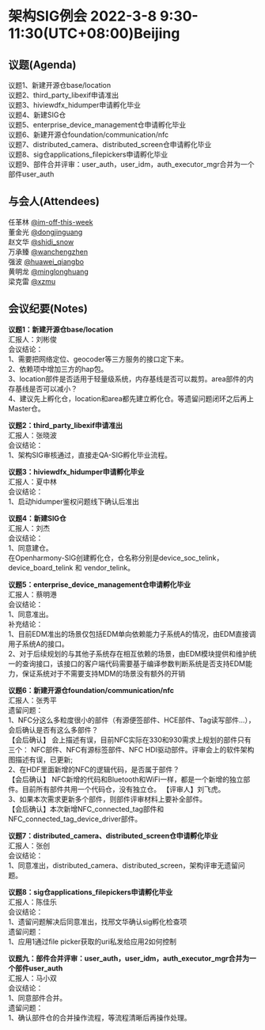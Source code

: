 # 架构SIG例会 2022-3-8 9:30-11:30(UTC+08:00)Beijing

## 议题(Agenda)

议题1、新建开源仓base/location  
议题2、third_party_libexif申请准出  
议题3、hiviewdfx_hidumper申请孵化毕业  
议题4、新建SIG仓  
议题5、enterprise_device_management仓申请孵化毕业  
议题6、新建开源仓foundation/communication/nfc  
议题7、distributed_camera、distributed_screen仓申请孵化毕业  
议题8、sig仓applications_filepickers申请孵化毕业  
议题9、部件合并评审：user_auth，user_idm，auth_executor_mgr合并为一个部件user_auth  

## 与会人(Attendees)

任革林 [@im-off-this-week](https://gitee.com/im-off-this-week)  
董金光 [@dongjinguang](https://gitee.com/dongjinguang)  
赵文华 [@shidi_snow](https://gitee.com/shidi_snow)  
万承臻 [@wanchengzhen](https://gitee.com/wanchengzhen)  
强波   [@huawei_qiangbo](https://gitee.com/huawei_qiangbo)  
黄明龙 [@minglonghuang](https://gitee.com/minglonghuang)  
梁克雷 [@xzmu](https://gitee.com/xzmu)  

## 会议纪要(Notes)

**议题1：新建开源仓base/location**  
汇报人：刘彬俊  
会议结论：  
1、需要把网络定位、geocoder等三方服务的接口定下来。  
2、依赖项中增加三方的hap包。  
3、location部件是否适用于轻量级系统，内存基线是否可以裁剪。area部件的内存基线是否可以减小？  
4、建议先上孵化仓，location和area都先建立孵化仓。等遗留问题闭环之后再上Master仓。  

**议题2：third_party_libexif申请准出**  
汇报人：张晓波  
会议结论：  
1、架构SIG审核通过，直接走QA-SIG孵化毕业流程。  

**议题3：hiviewdfx_hidumper申请孵化毕业**  
汇报人：夏中林  
会议结论：  
1、启动hidumper鉴权问题线下确认后准出  

**议题4：新建SIG仓**  
汇报人：刘杰  
会议结论：  
1、同意建仓。  
在Openharmony-SIG创建孵化仓，仓名称分别是device_soc_telink，device_board_telink 和 vendor_telink。  

**议题5：enterprise_device_management仓申请孵化毕业**  
汇报人：蔡明港  
会议结论：  
1、同意准出。  
补充结论：  
1、目前EDM准出的场景仅包括EDM单向依赖能力子系统A的情况，由EDM直接调用子系统A的接口。  
2、对于后续规划的与其他子系统存在相互依赖的场景，由EDM模块提供和维护统一的查询接口，该接口的客户端代码需要基于编译参数判断系统是否支持EDM能力，保证系统对于不需要支持MDM的场景没有额外的开销  

**议题6：新建开源仓foundation/communication/nfc**  
汇报人：张秀平  
遗留问题：  
1、NFC分这么多粒度很小的部件（有源便签部件、HCE部件、Tag读写部件…），会后确认是否有这么多部件？  
【会后确认】 会上描述有误，目前NFC实际在330和930需求上规划的部件只有三个： NFC部件、NFC有源标签部件、NFC HDI驱动部件。评审会上的软件架构图描述有误，已更新;  
2、在HDF里面新增的NFC的逻辑代码，是否属于部件？  
【会后确认】 NFC新增的代码和Bluetooth和WiFi一样，都是一个新增的独立部件。目前所有部件共用一个代码仓，没有独立仓。  【评审人】刘飞虎。  
3、如果本次需求更新多个部件，则部件评审材料上要补全部件。  
【会后确认】本次新增NFC_connected_tag部件和NFC_connected_tag_device_driver部件。  

**议题7：distributed_camera、distributed_screen仓申请孵化毕业**  
汇报人：张创  
会议结论：  
1、同意准出，distributed_camera、distributed_screen，架构评审无遗留问题。  

**议题8：sig仓applications_filepickers申请孵化毕业**  
汇报人：陈佳乐  
会议结论：  
1、遗留问题解决后同意准出，找邢文华确认sig孵化检查项  
遗留问题：  
1、应用1通过file picker获取的uri私发给应用2如何控制  

**议题九：部件合并评审：user_auth，user_idm，auth_executor_mgr合并为一个部件user_auth**  
汇报人：马小双  
会议结论：  
1、同意部件合并。  
遗留问题：  
1、确认部件仓的合并操作流程，等流程清晰后再操作处理。  
